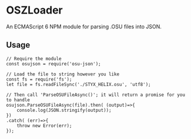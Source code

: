 # OSZLoader
An ECMAScript 6 NPM module for parsing .OSU files into JSON.

## Usage

    // Require the module
    const osujson = require('osu-json');
   
    // Load the file to string however you like
    const fs = require('fs');
    let file = fs.readFileSync('./STYX_HELIX.osu', 'utf8');
   
    // Then call 'ParseOSUFileAsync()'; it will return a promise for you to handle
    osujson.ParseOSUFileAsync(file).then( (output)=>{
        console.log(JSON.stringify(output));
    })
    .catch( (err)=>{
        throw new Error(err);
    });